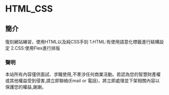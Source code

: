 # HTML_CSS


## 簡介
復刻網站練習，使用HTML以及純CSS手刻
1.HTML:有使用語意化標籤進行結構設定
2.CSS:使用Flex進行排版

### 聲明
本站所有內容僅供面試、求職使用,不牽涉任何商業活動。若認為您的智慧財產權或其他權益受到侵害,請立即聯絡(Email or 電話)，將立即處理並下架相關內容以保護您的權益,謝謝。
